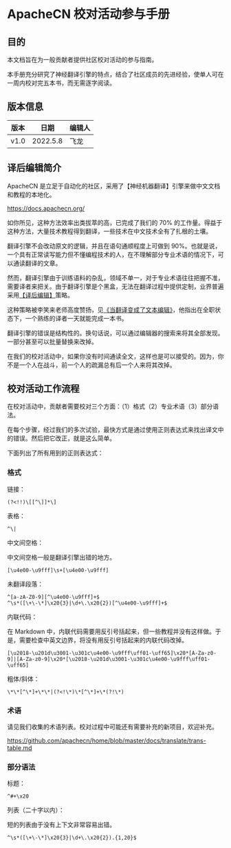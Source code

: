 # ApacheCN 校对活动参与手册

## 目的

本文档旨在为一般贡献者提供社区校对活动的参与指南。

本手册充分研究了神经翻译引擎的特点，结合了社区成员的先进经验，使单人可在一周内校对完五本书，而无需逐字阅读。

## 版本信息

| 版本 | 日期 | 编辑人 |
| --- | --- | --- |
| v1.0 | 2022.5.8 | 飞龙 |

## 译后编辑简介

ApacheCN 是立足于自动化的社区，采用了【神经机器翻译】引擎来做中文文档和教程的本地化。

<https://docs.apachecn.org/>

如你所见，这种方法效率出类拔萃的高，已完成了我们的 70% 的工作量。得益于这种方法，大量技术教程得到翻译，一些技术在中文技术全有了扎根的土壤。

翻译引擎不会改动原文的逻辑，并且在语句通顺程度上可做到 90%。也就是说，一个具有正常读写能力但不懂编程技术的人，在不理解部分专业术语的情况下，可以通读翻译的文章。

然而，翻译引擎由于训练语料的杂乱，领域不单一，对于专业术语往往把握不准，需要译者来把关。由于翻译引擎是个黑盒，无法在翻译过程中提供定制，业界普遍采用[【译后编辑】](https://cn.bing.com/search?q=%E8%AF%91%E5%90%8E%E7%BC%96%E8%BE%91)策略。

这种策略被李笑来老师高度赞扬，见[《当翻译变成了文本编辑》](https://blog.csdn.net/wizardforcel/article/details/122871585)，他指出在全职状态下，一个熟练的译者一天就能完成一本书。

翻译引擎的错误是结构性的。换句话说，可以通过编辑器的搜索来将其全部发现。一部分甚至可以批量替换来改掉。

在我们的校对活动中，如果你没有时间通读全文，这样也是可以接受的。因为，你不是一个人在战斗，前一个人的疏漏总有后一个人来将其改掉。

## 校对活动工作流程

在校对活动中，贡献者需要校对三个方面：（1）格式（2）专业术语（3）部分语法。

在每个步骤，经过我们的多次试验，最快方式是通过使用正则表达式来找出译文中的错误。然后把它改正，就是这么简单。

下面列出了所有用到的正则表达式：

### 格式

链接：

```
(?<!!)\[[^\]]*\]
```

表格：

```
^\|
```

中文间空格：

中文间空格一般是翻译引擎出错的地方。

```
[\u4e00-\u9fff]\s+[\u4e00-\u9fff]
```

未翻译段落：

```
^[a-zA-Z0-9][^\u4e00-\u9fff]+$
^\s*([\+\-\*]\x20{3}|\d+\.\x20{2})[^\u4e00-\u9fff]+$
```

内联代码：

在 Markdown 中，内联代码需要用反引号括起来，但一些教程并没有这样做。于是，需要检查中英文边界，将没有用反引号括起来的内联代码改掉。

```
[\u2018-\u201d\u3001-\u301c\u4e00-\u9fff\uff01-\uff65]\x20*[A-Za-z0-9]|[A-Za-z0-9]\x20*[\u2018-\u201d\u3001-\u301c\u4e00-\u9fff\uff01-\uff65]
```

粗体/斜体：

```
\*\*[^\*]+\*\*|(?<!\*)\*[^\*]+\*(?!\*)
```

### 术语

请见我们收集的术语列表。校对过程中可能还有需要补充的新项目，欢迎补充。

<https://github.com/apachecn/home/blob/master/docs/translate/trans-table.md>

### 部分语法

标题：

```
^#+\x20
```

列表（二十字以内）：

短的列表由于没有上下文非常容易出错。

```
^\s*([\+\-\*]\x20{3}|\d+\.\x20{2}).{1,20}$
```
